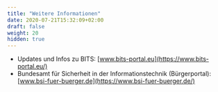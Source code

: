 ```yaml
---
title: "Weitere Informationen"
date: 2020-07-21T15:32:09+02:00
draft: false
weight: 20
hidden: true
---
```


- Updates und Infos zu BITS: [www.bits-portal.eu](https://www.bits-portal.eu/)
- Bundesamt für Sicherheit in der Informationstechnik (Bürgerportal): [www.bsi-fuer-buerger.de](https://www.bsi-fuer-buerger.de/)
